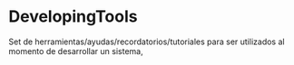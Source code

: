# DevelopingTools
Set de herramientas/ayudas/recordatorios/tutoriales para ser utilizados al momento de desarrollar un sistema,
